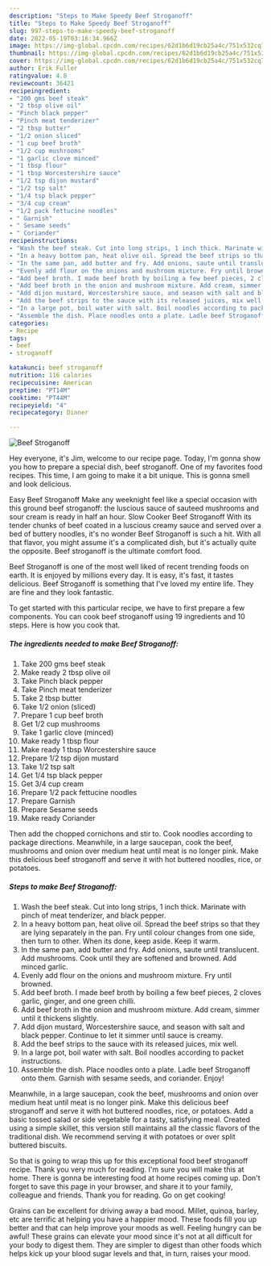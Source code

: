 ```yaml
---
description: "Steps to Make Speedy Beef Stroganoff"
title: "Steps to Make Speedy Beef Stroganoff"
slug: 997-steps-to-make-speedy-beef-stroganoff
date: 2022-05-19T03:16:34.966Z
image: https://img-global.cpcdn.com/recipes/62d1b6d19cb25a4c/751x532cq70/beef-stroganoff-recipe-main-photo.jpg
thumbnail: https://img-global.cpcdn.com/recipes/62d1b6d19cb25a4c/751x532cq70/beef-stroganoff-recipe-main-photo.jpg
cover: https://img-global.cpcdn.com/recipes/62d1b6d19cb25a4c/751x532cq70/beef-stroganoff-recipe-main-photo.jpg
author: Erik Fuller
ratingvalue: 4.8
reviewcount: 36421
recipeingredient:
- "200 gms beef steak"
- "2 tbsp olive oil"
- "Pinch black pepper"
- "Pinch meat tenderizer"
- "2 tbsp butter"
- "1/2 onion sliced"
- "1 cup beef broth"
- "1/2 cup mushrooms"
- "1 garlic clove minced"
- "1 tbsp flour"
- "1 tbsp Worcestershire sauce"
- "1/2 tsp dijon mustard"
- "1/2 tsp salt"
- "1/4 tsp black pepper"
- "3/4 cup cream"
- "1/2 pack fettucine noodles"
- " Garnish"
- " Sesame seeds"
- " Coriander"
recipeinstructions:
- "Wash the beef steak. Cut into long strips, 1 inch thick. Marinate with pinch of meat tenderizer, and black pepper."
- "In a heavy bottom pan, heat olive oil. Spread the beef strips so that they are lying separately in the pan. Fry until colour changes from one side, then turn to other. When its done, keep aside. Keep it warm."
- "In the same pan, add butter and fry. Add onions, saute until translucent. Add mushrooms. Cook until they are softened and browned. Add minced garlic."
- "Evenly add flour on the onions and mushroom mixture. Fry until browned."
- "Add beef broth. I made beef broth by boiling a few beef pieces, 2 cloves garlic, ginger, and one green chilli."
- "Add beef broth in the onion and mushroom mixture. Add cream, simmer until it thickens slightly."
- "Add dijon mustard, Worcestershire sauce, and season with salt and black pepper. Continue to let it simmer until sauce is creamy."
- "Add the beef strips to the sauce with its released juices, mix well."
- "In a large pot, boil water with salt. Boil noodles according to packet instructions."
- "Assemble the dish. Place noodles onto a plate. Ladle beef Stroganoff onto them. Garnish with sesame seeds, and coriander. Enjoy!"
categories:
- Recipe
tags:
- beef
- stroganoff

katakunci: beef stroganoff 
nutrition: 116 calories
recipecuisine: American
preptime: "PT14M"
cooktime: "PT44M"
recipeyield: "4"
recipecategory: Dinner

---
```



![Beef Stroganoff](https://img-global.cpcdn.com/recipes/62d1b6d19cb25a4c/751x532cq70/beef-stroganoff-recipe-main-photo.jpg)

Hey everyone, it's Jim, welcome to our recipe page. Today, I'm gonna show you how to prepare a special dish, beef stroganoff. One of my favorites food recipes. This time, I am going to make it a bit unique. This is gonna smell and look delicious.

Easy Beef Stroganoff Make any weeknight feel like a special occasion with this ground beef stroganoff: the luscious sauce of sauteed mushrooms and sour cream is ready in half an hour. Slow Cooker Beef Stroganoff With its tender chunks of beef coated in a luscious creamy sauce and served over a bed of buttery noodles, it&#39;s no wonder Beef Stroganoff is such a hit. With all that flavor, you might assume it&#39;s a complicated dish, but it&#39;s actually quite the opposite. Beef stroganoff is the ultimate comfort food.

Beef Stroganoff is one of the most well liked of recent trending foods on earth. It is enjoyed by millions every day. It is easy, it's fast, it tastes delicious. Beef Stroganoff is something that I've loved my entire life. They are fine and they look fantastic.


To get started with this particular recipe, we have to first prepare a few components. You can cook beef stroganoff using 19 ingredients and 10 steps. Here is how you cook that.

<!--inarticleads1-->

##### The ingredients needed to make Beef Stroganoff:

1. Take 200 gms beef steak
1. Make ready 2 tbsp olive oil
1. Take Pinch black pepper
1. Take Pinch meat tenderizer
1. Take 2 tbsp butter
1. Take 1/2 onion (sliced)
1. Prepare 1 cup beef broth
1. Get 1/2 cup mushrooms
1. Take 1 garlic clove (minced)
1. Make ready 1 tbsp flour
1. Make ready 1 tbsp Worcestershire sauce
1. Prepare 1/2 tsp dijon mustard
1. Take 1/2 tsp salt
1. Get 1/4 tsp black pepper
1. Get 3/4 cup cream
1. Prepare 1/2 pack fettucine noodles
1. Prepare  Garnish
1. Prepare  Sesame seeds
1. Make ready  Coriander


Then add the chopped cornichons and stir to. Cook noodles according to package directions. Meanwhile, in a large saucepan, cook the beef, mushrooms and onion over medium heat until meat is no longer pink. Make this delicious beef stroganoff and serve it with hot buttered noodles, rice, or potatoes. 

<!--inarticleads2-->

##### Steps to make Beef Stroganoff:

1. Wash the beef steak. Cut into long strips, 1 inch thick. Marinate with pinch of meat tenderizer, and black pepper.
1. In a heavy bottom pan, heat olive oil. Spread the beef strips so that they are lying separately in the pan. Fry until colour changes from one side, then turn to other. When its done, keep aside. Keep it warm.
1. In the same pan, add butter and fry. Add onions, saute until translucent. Add mushrooms. Cook until they are softened and browned. Add minced garlic.
1. Evenly add flour on the onions and mushroom mixture. Fry until browned.
1. Add beef broth. I made beef broth by boiling a few beef pieces, 2 cloves garlic, ginger, and one green chilli.
1. Add beef broth in the onion and mushroom mixture. Add cream, simmer until it thickens slightly.
1. Add dijon mustard, Worcestershire sauce, and season with salt and black pepper. Continue to let it simmer until sauce is creamy.
1. Add the beef strips to the sauce with its released juices, mix well.
1. In a large pot, boil water with salt. Boil noodles according to packet instructions.
1. Assemble the dish. Place noodles onto a plate. Ladle beef Stroganoff onto them. Garnish with sesame seeds, and coriander. Enjoy!


Meanwhile, in a large saucepan, cook the beef, mushrooms and onion over medium heat until meat is no longer pink. Make this delicious beef stroganoff and serve it with hot buttered noodles, rice, or potatoes. Add a basic tossed salad or side vegetable for a tasty, satisfying meal. Created using a simple skillet, this version still maintains all the classic flavors of the traditional dish. We recommend serving it with potatoes or over split buttered biscuits. 

So that is going to wrap this up for this exceptional food beef stroganoff recipe. Thank you very much for reading. I'm sure you will make this at home. There is gonna be interesting food at home recipes coming up. Don't forget to save this page in your browser, and share it to your family, colleague and friends. Thank you for reading. Go on get cooking!

Grains can be excellent for driving away a bad mood. Millet, quinoa, barley, etc are terrific at helping you have a happier mood. These foods fill you up better and that can help improve your moods as well. Feeling hungry can be awful! These grains can elevate your mood since it's not at all difficult for your body to digest them. They are simpler to digest than other foods which helps kick up your blood sugar levels and that, in turn, raises your mood.
